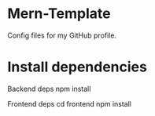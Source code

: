 # Mern-Template
Config files for my GitHub profile.

# Install dependencies

Backend deps
	npm install

Frontend deps
	cd frontend
	npm install
